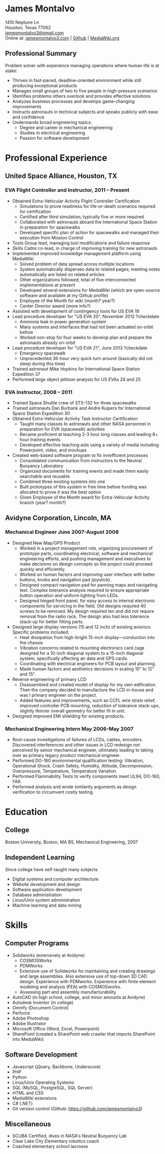 James Montalvo
==============

1410 Neptune Ln  
Houston, Texas 77062  
jamesmontalvo3@gmail.com  
Online at: [jamesmontalvo3.com](http://jamesmontalvo3.com) | [Github](https://github.com/jamesmontalvo3) | [MediaWiki.org](https://www.mediawiki.org/wiki/User:Jamesmontalvo3)

Professional Summary
--------------------

Problem solver with experience managing operations where human life is at stake:

* Thrives in fast-paced, deadline-oriented environment while still producing exceptional products
* Manages small groups of two to five people in high-pressure scenarios
* Identifies problems others overlook and provides effective solutions
* Analyzes business processes and develops game-changing improvements
* Instructs astronauts in technical subjects and speaks publicly with ease and confidence
* Understands broad engineering topics:
  * Degree and career in mechanical engineering
  * Studies in electrical engineering
  * Passion for software development


Professional Experience
=======================

United Space Alliance, Houston, TX
----------------------------------

### EVA Flight Controller and Instructor, 2011 – Present

* Obtained Extra-Vehicular Activity Flight Controller Certification
  * Simulations to prove readiness for life-or-death scenarios required for certification
  * Certified after third simulation; typically five or more required
  * Collaborated with astronauts aboard the International Space Station in preparation for spacewalks
  * Developed specific plan of action for spacewalks and managed their execution from Mission Control
* Tools Group lead, managing tool modifications and failure response
* Skills Cadre co-lead, in charge of improving training for new astronauts
* Implemented improved knowledge management platform using MediaWiki
  * Solved problem of data spread across multiple locations
  * System automatically disperses data to related pages; meeting notes automatically are listed on related articles
  * Other organizations followed; total of five interconnected implementations at present
  * Developed several extensions for MediaWiki (which are open-source software and available at my Github profile)
  * Employee of the Month for wiki (month? year?)
  * Center Director award (more info?)
* Assisted with development of contingency tools for US EVA 19
* Lead procedure developer for "US EVA 20", November 2012 ?checkdate
  * Ammonia leak in power generation system
  * Many systems and interfaces that had not been actuated on-orbit before
  * Worked non-stop for four weeks to develop plan and prepare the astronauts already on-orbit
* Lead procedure developer for "US EVA 21", June 2013 ?checkdate
  * Emergency spacewalk
  * Unprecedented 36-hour very quick turn around (basically did not sleep during this time)
* Trained astronaut Mike Hopkins for International Space Station Expedition 37
* Performed large object jettison analysis for US EVAs 24 and 25

### EVA Instructor, 2008 – 2011

* Trained Space Shuttle crew of STS-132 for three spacewalks
* Trained astronauts Dan Burbank and Andre Kuipers for International Space Station Expedition 30
* Obtained Extra-Vehicular Activity Task Instructor Certification
  * Taught many classes to astronauts and other NASA personnel in preparation for EVA (spacewalk) activities
  * Became proficient at teaching 2-3 hour long classes and leading 8+ hour training events
  * Developed effective teaching aids using a variety of media including Powerpoint, video, and mockups
* Created web-based software program to fix innefficient processes
  * Consolidated communication from instructors to the Neutral Buoyancy Laboratory
  * Organized documents for training events and made them easily searchable and reusable
  * Combined three existing systems into one
  * Built prototypes of this system in free time before funding was allocated to prove it was the best option
  * Given Employee of the Month award for Extra-Vehicular Activity branch (year? month?)

Avidyne Corporation, Lincoln, MA
--------------------------------

### Mechanical Engineer June 2007-August 2008

* Designed New Map/GPS Product
  * Worked in a project management role, organizing procurement of prototype parts, coordinating electrical, software and mechanical engineering efforts, and pushing management and executives to make decisions on design concepts so the project could proceed quickly and efficiently.
  * Worked on human factors and improving user interface with better buttons, knobs and navigation pad (joystick).
  * Designed compact navigation pad for panning maps and navigating text. Complex tolerance analysis required to ensure appropriate button operation and uniform lighting from LEDs.
  * Designed hinged front panel, for easy access to internal electronic components for servicing in the field. Old designs required 40 screws to be removed. My design required ten and did not require removal from the radio rack. The design also had less tolerance stack-up for better fitting parts. 
* Designed large display versions (15 and 12 inch) of existing avionics. Specific problems included: 
  * Heat dissipation from high-bright 15-inch display—conduction into the chassis
  * Vibration concerns related to mounting electronics card cage designed for a 10-inch diagonal system to a 15-inch diagonal system, specifically affecting air data and GPS cards.
  * Coordinating with electrical engineers for PCB layout and planning.
  * Made human factors and aesthetics decisions in scaling 10” to 12” and 15”.
* Reverse engineering of primary LCD
  * Disassembled and created model of display for my own edification. Then the company decided to manufacture the LCD in-house and was I primary engineer on the project.
  * Added features and improvements, such as CCFL wire strain relief, improved controller PCB mounting, reduction of tolerance stack-ups, slightly thinner overall geometry for better fit in unit.
* Designed improved EMI shielding for existing products.

### Mechanical Engineering Intern May 2006-May 2007

* Root-cause investigations of failures of LCDs, cables, encoders. Discovered interferences and other issues in LCD redesign not perceived by senior mechanical engineer, ultimately leading to taking over as primary legacy product mechanical engineer.
* Performed DO-160 environmental qualification testing: Vibration, Operational Shock, Crash Safety, Humidity, Altitude, Decompression, Overpressure, Temperature, Temperature Variation
* Performed Flammability Tests to verify components meet UL94, DO-160, FAR.
* Performed analysis and wrote similarity arguments as design verification to circumvent costly testing.


Education
=========

College
-------

Boston University, Boston, MA
BS, Mechanical Engineering, 2007

Independent Learning
--------------------

Since college have self-taught many subjects
* Digital systems and computer architecture
* Website development and design
* Software application development
* Database administration
* Linux/Unix system administration
* Machine learning and data mining


Skills
======

Computer Programs
-----------------

* Solidworks (extensively at Avidyne)
  * COSMOSWorks
  * PDMWorks
  * Extensive use of Solidworks for maintaining and creating drawings and large assemblies. Also extensive use of top-down 3D CAD design. Experience with PDMworks. Experience with finite element modeling and analysis (FEA) with COSMOSworks.
  * Assessing part and assembly manufacturability
* AutoCAD (in high school, college, and minor amounts at Avidyne)
* Autodesk Inventor (in college)
* Omnify (Document Control)
* Perforce
* Adobe Photoshop
* Adobe Illustrator
* Microsoft Office (Word, Excel, Powerpoint)
* SharePoint (created a SharePoint web crawler that imports SharePoint into MediaWiki)

Software Development
--------------------

* Javascript (jQuery, Backbone, Underscore)
* PHP
* Python
* Linux/Unix Operating Systems
* SQL (MySQL, PostgreSQL, SQL Server)
* HTML and CSS
* MediaWiki extensions
* C# (.NET)
* Git version control (Github: https://github.com/jamesmontalvo3)

Miscellaneous
-------------

* SCUBA Certified, dives in NASA's Neutral Buoyancy Lab
* Clear Lake City Elementary robotics coach
* Coached elementary school lacrosse

